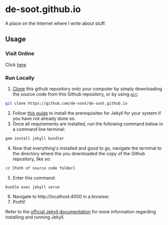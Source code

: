 # de-soot.github.io

A place on the Internet where I write about stuff.

## Usage

### Visit Online

Click [here](https://de-soot.github.io)

### Run Locally

1) [Clone](https://docs.github.com/en/get-started/getting-started-with-git/about-remote-repositories) this github repository onto your computer by simply downloading the source code from this Github repository, or by using [`git`](https://git-scm.com):
```sh
git clone https://github.com/de-soot/de-soot.github.io
```
2) Follow [this guide](https://jekyllrb.com/docs/installation) to install the prerequisites for Jekyll for your system if you have not already done so.
3) Once all requirements are installed, run the following command below in a command line terminal:
```sh
gem install jekyll bundler
```
4) Now that everything's installed and good to go, navigate the terminal to the directory where the you downloaded the copy of the Github repository, like so:
```sh
cd [Path of source code folder]
```
5) Enter this command:
```sh
bundle exec jekyll serve
```
6) Navigate to http://localhost:4000 in a browser.
7) Profit!

Refer to the [official Jekyll documentation](https://jekyllrb.com/docs) for more information regarding installing and running Jekyll.

